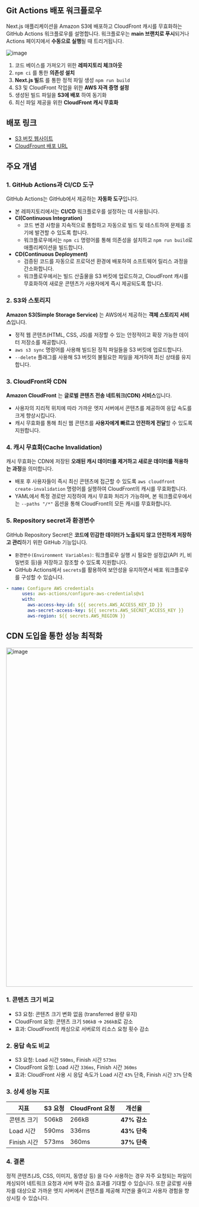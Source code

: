 ## Git Actions 배포 워크플로우

Next.js 애플리케이션을 Amazon S3에 배포하고 CloudFront 캐시를 무효화하는 GitHub Actions 워크플로우를 설명합니다. 워크플로우는 **main 브랜치로 푸시**되거나 Actions 페이지에서  **수동으로 실행**될 때 트리거됩니다.

![image](https://github.com/user-attachments/assets/3b7ff5ea-08c0-43e2-a0a3-b145aee071f4)

1. 코드 베이스를 가져오기 위한 **레파지토리 체크아웃**
2. `npm ci` 를 통한 **의존성 설치**
3. **Next.js 빌드** 를 통한 정적 파일 생성 `npm run build`
4. S3 및 CloudFront 작업을 위한 **AWS 자격 증명 설정**
5. 생성된 빌드 파일을 **S3에 배포** 하여 동기화
6. 최신 파일 제공을 위한 **CloudFront 캐시 무효화**

## 배포 링크

- [S3 버킷 웹사이트](http://hanghae-plus-frondend-3rd.s3-website.ap-northeast-2.amazonaws.com/)
- [CloudFrount 배포 URL](https://d3qgmoc1zjnt2o.cloudfront.net)
  
## 주요 개념

### 1. GitHub Actions과 CI/CD 도구

GitHub Actions는 GitHub에서 제공하는 **자동화 도구**입니다.

- 본 레파지토리에서는 **CI/CD** 워크플로우를 설정하는 데 사용됩니다.
- **CI(Continuous Integration)**
  - 코드 변경 사항을 지속적으로 통합하고 자동으로 빌드 및 테스트하여 문제를 조기에 발견할 수 있도록 합니다.
  - 워크플로우에서는 `npm ci` 명령어를 통해 의존성을 설치하고 `npm run build`로 애플리케이션을 빌드합니다.
- **CD(Continuous Deployment)**
  - 검증된 코드를 자동으로 프로덕션 환경에 배포하여 소프트웨어 릴리스 과정을 간소화합니다.
  - 워크플로우에서는 빌드 산출물을 S3 버킷에 업로드하고, CloudFront 캐시를 무효화하여 새로운 콘텐츠가 사용자에게 즉시 제공되도록 합니다.

### 2. S3와 스토리지

**Amazon S3(Simple Storage Service)** 는 AWS에서 제공하는 **객체 스토리지 서비스**입니다.

- 정적 웹 콘텐츠(HTML, CSS, JS)를 저장할 수 있는 안정적이고 확장 가능한 데이터 저장소를 제공합니다.
- `aws s3 sync` 명령어를 사용해 빌드된 정적 파일들을 S3 버킷에 업로드합니다.
- `--delete` 플래그를 사용해 S3 버킷의 불필요한 파일을 제거하여 최신 상태를 유지합니다.

### 3. CloudFront와 CDN

**Amazon CloudFront** 는 **글로벌 콘텐츠 전송 네트워크(CDN) 서비스**입니다.

- 사용자의 지리적 위치에 따라 가까운 엣지 서버에서 콘텐츠를 제공하여 응답 속도를 크게 향상시킵니다.
- 캐시 무효화를 통해 최신 웹 콘텐츠를 **사용자에게 빠르고 안전하게 전달**할 수 있도록 지원합니다.

### 4. 캐시 무효화(Cache Invalidation)

캐시 무효화는 CDN에 저장된 **오래된 캐시 데이터를 제거하고 새로운 데이터를 적용하는 과정**을 의미합니다.

- 배포 후 사용자들이 즉시 최신 콘텐츠에 접근할 수 있도록 `aws cloudfront create-invalidation` 명령어를 실행하여 CloudFront의 캐시를 무효화합니다.
- YAML에서 특정 경로만 지정하여 캐시 무효화 처리가 가능하며, 본 워크플로우에서는 `--paths "/*"` 옵션을 통해 CloudFront의 모든 캐시를 무효화합니다.

### 5. Repository secret과 환경변수

GitHub Repository Secret은 **코드에 민감한 데이터가 노출되지 않고 안전하게 저장하고 관리**하기 위한 GitHub 기능입니다.

- `환경변수(Environment Variables)`: 워크플로우 실행 시 필요한 설정값(API 키, 비밀번호 등)을 저장하고 참조할 수 있도록 지원합니다.
- GitHub Actions에서 `secrets`를 활용하여 보안성을 유지하면서 배포 워크플로우를 구성할 수 있습니다.
```yaml
- name: Configure AWS credentials
      uses: aws-actions/configure-aws-credentials@v1
      with:
        aws-access-key-id: ${{ secrets.AWS_ACCESS_KEY_ID }}
        aws-secret-access-key: ${{ secrets.AWS_SECRET_ACCESS_KEY }}
        aws-region: ${{ secrets.AWS_REGION }}
```

## CDN 도입을 통한 성능 최적화

<img width="912" alt="image" src="https://github.com/user-attachments/assets/372de55a-4e4a-4b2a-ad5d-ee776efa2d66">

### 1. 콘텐츠 크기 비교

- S3 요청: 콘텐츠 크기 변화 없음 (transferred 용량 유지)
- CloudFront 요청: 콘텐츠 크기 `506kB` → `266kB`로 감소
- 효과: CloudFront의 캐싱으로 서버로의 리소스 요청 횟수 감소

### 2. 응답 속도 비교

- S3 요청: Load 시간 `590ms`, Finish 시간 `573ms`
- CloudFront 요청: Load 시간 `336ms`, Finish 시간 `360ms`
- 효과: CloudFront 사용 시 응답 속도가 Load 시간 `43%` 단축, Finish 시간 `37%` 단축

### 3. 상세 성능 지표

| **지표**          | **S3 요청** | **CloudFront 요청** | **개선율**         |
|--------------------|-------------|----------------------|--------------------|
| 콘텐츠 크기       | 506kB       | 266kB               | **47% 감소**       |
| Load 시간         | 590ms       | 336ms               | **43% 단축**       |
| Finish 시간       | 573ms       | 360ms               | **37% 단축**       |

### 4. 결론

정적 콘텐츠(JS, CSS, 이미지, 동영상 등) 을 다수 사용하는 경우 자주 요청되는 파일이 캐싱되어 네트워크 요청과 서버 부하 감소 효과를 기대할 수 있습니다. 또한 글로벌 사용자를 대상으로 가까운 엣지 서버에서 콘텐츠를 제공해 지연을 줄이고 사용자 경험을 향상시킬 수 있습니다.
